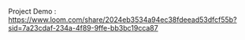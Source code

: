 Project Demo : https://www.loom.com/share/2024eb3534a94ec38fdeead53dfcf55b?sid=7a23cdaf-234a-4f89-9ffe-bb3bc19cca87
